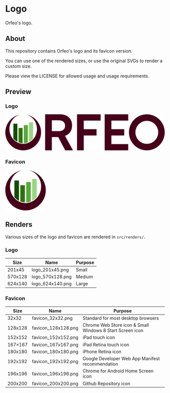 # Logo

Orfeo's logo.

## About

This repository contains Orfeo's logo and its favicon version.

You can use one of the rendered sizes, or use the original SVGs
to render a custom size.

Please view the LICENSE for allowed usage and usage requirements.

## Preview

### Logo

![orfeo_logo](src/renders/logo_570x128.png)

### Favicon

![orfeo_favicon](src/renders/favicon_128x128.png)

## Renders

Various sizes of the logo and favicon are rendered in `src/renders/`.

### Logo

Size    | Name             | Purpose
------- | -----------------| --------
201x45  | logo_201x45.png  | Small
570x128 | logo_570x128.png | Medium
624x140 | logo_624x140.png | Large

### Favicon

Size    | Name                | Purpose
------- | ------------------- | ----------------------------------------------------------
32x32   | favicon_32x32.png   | Standard for most desktop browsers
128x128 | favicon_128x128.png | Chrome Web Store icon & Small Windows 8 Start Screen icon
152x152 | favicon_152x152.png | iPad touch icon
167×167 | favicon_167x167.png | iPad Retina touch icon
180x180 | favicon_180x180.png | iPhone Retina icon
192x192 | favicon_192x192.png | Google Developer Web App Manifest recommendation
196x196 | favicon_196x196.png | Chrome for Android Home Screen icon
200x200 | favicon_200x200.png | Github Repository icon
